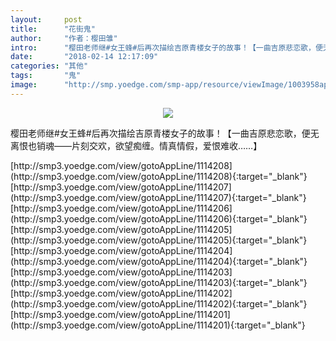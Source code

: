 ```yaml
---
layout:     post
title:      "花街鬼"
author:     "作者：樱田雏"
intro:      "樱田老师继#女王蜂#后再次描绘吉原青楼女子的故事！【一曲吉原悲恋歌，便无离恨也销魂——片刻交欢，欲望痴缠。情真情假，爱恨难收……】"
date:       "2018-02-14 12:17:09"
categories: "其他"
tags:       "鬼"
image:      "http://smp.yoedge.com/smp-app/resource/viewImage/1003958appline.png"
---
```

<div style="text-align: center">
<p><img src="http://smp.yoedge.com/smp-app/resource/viewImage/1003958appline.png"/></p>
</div>
<p class="post-meta">
<span>樱田老师继#女王蜂#后再次描绘吉原青楼女子的故事！【一曲吉原悲恋歌，便无离恨也销魂——片刻交欢，欲望痴缠。情真情假，爱恨难收……】</span>
</p>
[http://smp3.yoedge.com/view/gotoAppLine/1114208](http://smp3.yoedge.com/view/gotoAppLine/1114208){:target="_blank"}
[http://smp3.yoedge.com/view/gotoAppLine/1114207](http://smp3.yoedge.com/view/gotoAppLine/1114207){:target="_blank"}
[http://smp3.yoedge.com/view/gotoAppLine/1114206](http://smp3.yoedge.com/view/gotoAppLine/1114206){:target="_blank"}
[http://smp3.yoedge.com/view/gotoAppLine/1114205](http://smp3.yoedge.com/view/gotoAppLine/1114205){:target="_blank"}
[http://smp3.yoedge.com/view/gotoAppLine/1114204](http://smp3.yoedge.com/view/gotoAppLine/1114204){:target="_blank"}
[http://smp3.yoedge.com/view/gotoAppLine/1114203](http://smp3.yoedge.com/view/gotoAppLine/1114203){:target="_blank"}
[http://smp3.yoedge.com/view/gotoAppLine/1114202](http://smp3.yoedge.com/view/gotoAppLine/1114202){:target="_blank"}
[http://smp3.yoedge.com/view/gotoAppLine/1114201](http://smp3.yoedge.com/view/gotoAppLine/1114201){:target="_blank"}


